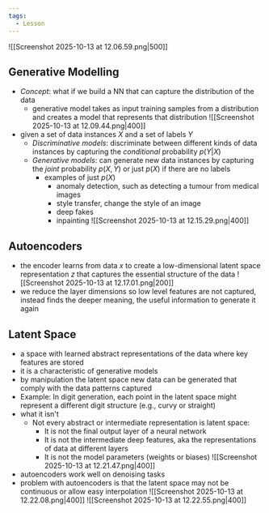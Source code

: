 ```yaml
---
tags:
  - Lesson
---
```

![[Screenshot 2025-10-13 at 12.06.59.png|500]]
## Generative Modelling
- *Concept*: what if we build a NN that can capture the distribution of the data
	- generative model takes as input training samples from a distribution and creates a model that represents that distribution
![[Screenshot 2025-10-13 at 12.09.44.png|400]]
- given a set of data instances $X$ and a set of labels $Y$
	- *Discriminative models*: discriminate between different kinds of data instances by capturing the *conditional* probability $p(Y|X)$
	- *Generative models*: can generate new data instances by capturing the *joint* probability $p(X,Y)$ or just $p(X)$ if there are no labels
		- examples of just $p(X)$
			- anomaly detection, such as detecting a tumour from medical images
			- style transfer, change the style of an image
			- deep fakes
			- inpainting
![[Screenshot 2025-10-13 at 12.15.29.png|400]]
## Autoencoders
- the encoder learns from data $x$ to create a low-dimensional latent space representation $z$ that captures the essential structure of the data
![[Screenshot 2025-10-13 at 12.17.01.png|200]]
- we reduce the layer dimensions so low level features are not captured, instead finds the deeper meaning, the useful information to generate it again
## Latent Space
- a space with learned abstract representations of the data where key features are stored
- it is a characteristic of generative models
- by manipulation the latent space new data can be generated that comply with the data patterns captured
- Example: In digit generation, each point in the latent space might represent a different digit structure (e.g., curvy or straight)  
- what it isn't
	-  Not every abstract or intermediate representation is latent space: 
		- It is not the final output layer of a neural network  
		- It is not the intermediate deep features, aka the representations of data at different layers  
		- It is not the model parameters (weights or biases)
![[Screenshot 2025-10-13 at 12.21.47.png|400]]
- autoencoders work well on denoising tasks
- problem with autoencoders is that the latent space may not be continuous or allow easy interpolation
![[Screenshot 2025-10-13 at 12.22.08.png|400]]
![[Screenshot 2025-10-13 at 12.22.55.png|400]]